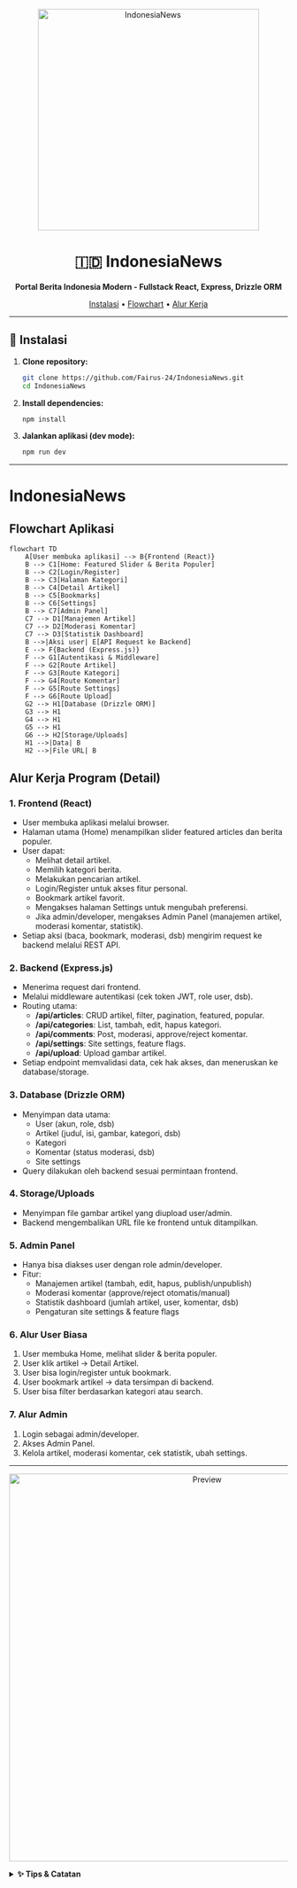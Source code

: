 <!-- Banner / Logo / Cover -->
<p align="center">
  <img src="https://st5.depositphotos.com/2885805/65185/v/450/depositphotos_651857994-stock-illustration-indonesia-flat-banner-cultural-landmarks.jpg" alt="IndonesiaNews" width="400"/>
</p>

<h1 align="center">🇮🇩 IndonesiaNews</h1>
<p align="center">
  <b>Portal Berita Indonesia Modern - Fullstack React, Express, Drizzle ORM</b>
</p>
<p align="center">
  <a href="#instalasi">Instalasi</a> • <a href="#flowchart-aplikasi">Flowchart</a> • <a href="#alur-kerja-program-detail">Alur Kerja</a>
</p>

---

## 🚀 Instalasi

1. <b>Clone repository:</b>
   ```bash
   git clone https://github.com/Fairus-24/IndonesiaNews.git
   cd IndonesiaNews
   ```
2. <b>Install dependencies:</b>
   ```bash
   npm install
   ```
3. <b>Jalankan aplikasi (dev mode):</b>
   ```bash
   npm run dev
   ```

---

# IndonesiaNews

## Flowchart Aplikasi

```mermaid
flowchart TD
    A[User membuka aplikasi] --> B{Frontend (React)}
    B --> C1[Home: Featured Slider & Berita Populer]
    B --> C2[Login/Register]
    B --> C3[Halaman Kategori]
    B --> C4[Detail Artikel]
    B --> C5[Bookmarks]
    B --> C6[Settings]
    B --> C7[Admin Panel]
    C7 --> D1[Manajemen Artikel]
    C7 --> D2[Moderasi Komentar]
    C7 --> D3[Statistik Dashboard]
    B -->|Aksi user| E[API Request ke Backend]
    E --> F{Backend (Express.js)}
    F --> G1[Autentikasi & Middleware]
    F --> G2[Route Artikel]
    F --> G3[Route Kategori]
    F --> G4[Route Komentar]
    F --> G5[Route Settings]
    F --> G6[Route Upload]
    G2 --> H1[Database (Drizzle ORM)]
    G3 --> H1
    G4 --> H1
    G5 --> H1
    G6 --> H2[Storage/Uploads]
    H1 -->|Data| B
    H2 -->|File URL| B
```

## Alur Kerja Program (Detail)

### 1. Frontend (React)
- User membuka aplikasi melalui browser.
- Halaman utama (Home) menampilkan slider featured articles dan berita populer.
- User dapat:
  - Melihat detail artikel.
  - Memilih kategori berita.
  - Melakukan pencarian artikel.
  - Login/Register untuk akses fitur personal.
  - Bookmark artikel favorit.
  - Mengakses halaman Settings untuk mengubah preferensi.
  - Jika admin/developer, mengakses Admin Panel (manajemen artikel, moderasi komentar, statistik).
- Setiap aksi (baca, bookmark, moderasi, dsb) mengirim request ke backend melalui REST API.

### 2. Backend (Express.js)
- Menerima request dari frontend.
- Melalui middleware autentikasi (cek token JWT, role user, dsb).
- Routing utama:
  - **/api/articles**: CRUD artikel, filter, pagination, featured, popular.
  - **/api/categories**: List, tambah, edit, hapus kategori.
  - **/api/comments**: Post, moderasi, approve/reject komentar.
  - **/api/settings**: Site settings, feature flags.
  - **/api/upload**: Upload gambar artikel.
- Setiap endpoint memvalidasi data, cek hak akses, dan meneruskan ke database/storage.

### 3. Database (Drizzle ORM)
- Menyimpan data utama:
  - User (akun, role, dsb)
  - Artikel (judul, isi, gambar, kategori, dsb)
  - Kategori
  - Komentar (status moderasi, dsb)
  - Site settings
- Query dilakukan oleh backend sesuai permintaan frontend.

### 4. Storage/Uploads
- Menyimpan file gambar artikel yang diupload user/admin.
- Backend mengembalikan URL file ke frontend untuk ditampilkan.

### 5. Admin Panel
- Hanya bisa diakses user dengan role admin/developer.
- Fitur:
  - Manajemen artikel (tambah, edit, hapus, publish/unpublish)
  - Moderasi komentar (approve/reject otomatis/manual)
  - Statistik dashboard (jumlah artikel, user, komentar, dsb)
  - Pengaturan site settings & feature flags

### 6. Alur User Biasa
1. User membuka Home, melihat slider & berita populer.
2. User klik artikel → Detail Artikel.
3. User bisa login/register untuk bookmark.
4. User bookmark artikel → data tersimpan di backend.
5. User bisa filter berdasarkan kategori atau search.

### 7. Alur Admin
1. Login sebagai admin/developer.
2. Akses Admin Panel.
3. Kelola artikel, moderasi komentar, cek statistik, ubah settings.

---

<p align="center">
  <img src="https://user-images.githubusercontent.com/placeholder/indonesianews-preview.png" alt="Preview" width="700"/>
</p>

<details>
<summary><b>✨ Tips & Catatan</b></summary>

- Gunakan Node.js versi terbaru untuk hasil optimal.
- Pastikan environment variable sudah di-setup (lihat .env.example jika ada).
- Untuk pengembangan, gunakan browser modern (Chrome, Edge, Firefox).
- Fitur admin hanya bisa diakses user dengan role admin/developer.

</details>
